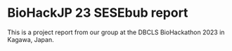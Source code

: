 # BioHackJP 23 SESEbub report

This is a project report from our group at the DBCLS BioHackathon 2023 in Kagawa, Japan.
